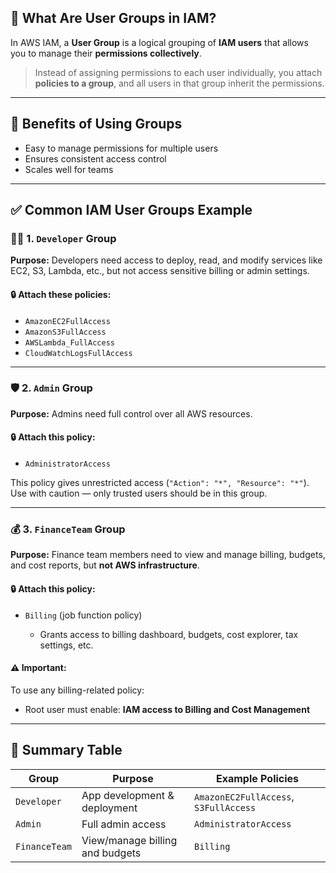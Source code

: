 ## 👥 What Are User Groups in IAM?

In AWS IAM, a **User Group** is a logical grouping of **IAM users** that allows you to manage their **permissions collectively**.

> Instead of assigning permissions to each user individually, you attach **policies to a group**, and all users in that group inherit the permissions.

---

## 🧱 Benefits of Using Groups

* Easy to manage permissions for multiple users
* Ensures consistent access control
* Scales well for teams

---

## ✅ Common IAM User Groups Example

### 👩‍💻 1. `Developer` Group

**Purpose:** Developers need access to deploy, read, and modify services like EC2, S3, Lambda, etc., but not access sensitive billing or admin settings.

#### 🔒 Attach these policies:

* `AmazonEC2FullAccess`
* `AmazonS3FullAccess`
* `AWSLambda_FullAccess`
* `CloudWatchLogsFullAccess`

---

### 🛡 2. `Admin` Group

**Purpose:** Admins need full control over all AWS resources.

#### 🔒 Attach this policy:

* `AdministratorAccess`

This policy gives unrestricted access (`"Action": "*", "Resource": "*"`).
Use with caution — only trusted users should be in this group.

---

### 💰 3. `FinanceTeam` Group

**Purpose:** Finance team members need to view and manage billing, budgets, and cost reports, but **not AWS infrastructure**.

#### 🔒 Attach this policy:

* `Billing` (job function policy)

  * Grants access to billing dashboard, budgets, cost explorer, tax settings, etc.

#### ⚠️ Important:

To use any billing-related policy:

* Root user must enable: **IAM access to Billing and Cost Management**

---

## 📌 Summary Table

| Group         | Purpose                         | Example Policies                      |
| ------------- | ------------------------------- | ------------------------------------- |
| `Developer`   | App development & deployment    | `AmazonEC2FullAccess`, `S3FullAccess` |
| `Admin`       | Full admin access               | `AdministratorAccess`                 |
| `FinanceTeam` | View/manage billing and budgets | `Billing`                             |

